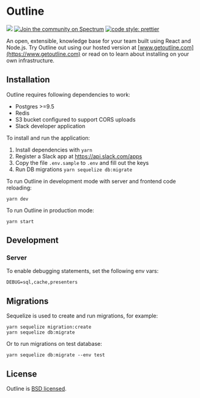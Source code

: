 # Outline

![](https://circleci.com/gh/outline/outline.svg?style=shield&circle-token=c0c4c2f39990e277385d5c1ae96169c409eb887a)
[![Join the community on Spectrum](https://withspectrum.github.io/badge/badge.svg)](https://spectrum.chat/outline)
[![code style: prettier](https://img.shields.io/badge/code_style-prettier-ff69b4.svg?style=flat-square)](https://github.com/prettier/prettier)

An open, extensible, knowledge base for your team built using React and Node.js. Try Outline out using our hosted version at [www.getoutline.com](https://www.getoutline.com) or read on to learn about installing on your own infrastructure.

## Installation

Outline requires following dependencies to work:

- Postgres >=9.5
- Redis
- S3 bucket configured to support CORS uploads
- Slack developer application

To install and run the application:

 1. Install dependencies with `yarn`
 1. Register a Slack app at https://api.slack.com/apps
 1. Copy the file `.env.sample` to `.env` and fill out the keys
 1. Run DB migrations `yarn sequelize db:migrate`
 
 To run Outline in development mode with server and frontend code reloading:

```shell
yarn dev
```

To run Outline in production mode:

```shell
yarn start
```

## Development

### Server

To enable debugging statements, set the following env vars:

```
DEBUG=sql,cache,presenters
```

## Migrations

Sequelize is used to create and run migrations, for example:

```
yarn sequelize migration:create
yarn sequelize db:migrate
```

Or to run migrations on test database:

```
yarn sequelize db:migrate --env test
```


## License

Outline is [BSD licensed](/blob/master/LICENSE).
